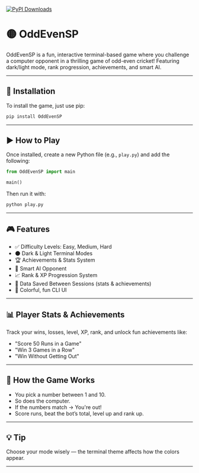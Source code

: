 [![PyPI Downloads](https://static.pepy.tech/badge/oddeven-sp)](https://pepy.tech/projects/oddeven-sp)

# 🟡 OddEvenSP

OddEvenSP is a fun, interactive terminal-based game where you challenge a computer opponent in a thrilling game of odd-even cricket! Featuring dark/light mode, rank progression, achievements, and smart AI.

---

## 🚀 Installation

To install the game, just use pip:

```bash
pip install OddEvenSP
```

---

## ▶️ How to Play

Once installed, create a new Python file (e.g., `play.py`) and add the following:

```python
from OddEvenSP import main

main()
```

Then run it with:

```bash
python play.py
```

---

## 🎮 Features

- ✅ Difficulty Levels: Easy, Medium, Hard
- 🌑 Dark & Light Terminal Modes
- 🏆 Achievements & Stats System
- 🧠 Smart AI Opponent
- 📈 Rank & XP Progression System
- 📝 Data Saved Between Sessions (stats & achievements)
- 🎨 Colorful, fun CLI UI

---

## 📊 Player Stats & Achievements

Track your wins, losses, level, XP, rank, and unlock fun achievements like:

- "Score 50 Runs in a Game"
- "Win 3 Games in a Row"
- "Win Without Getting Out"

---

## 🧠 How the Game Works

- You pick a number between 1 and 10.
- So does the computer.
- If the numbers match → You're out!
- Score runs, beat the bot’s total, level up and rank up.

---

## 💡 Tip

Choose your mode wisely — the terminal theme affects how the colors appear.

---



